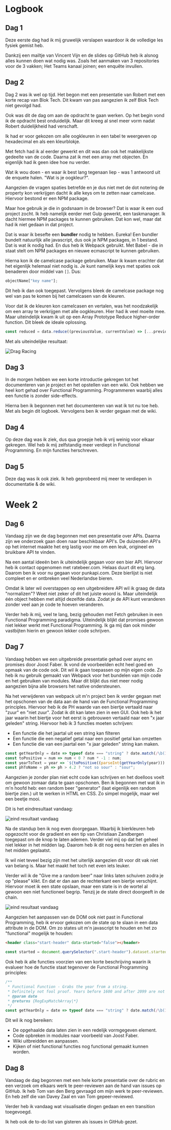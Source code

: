 # Logbook

## Dag 1
Deze eerste dag had ik mij gruwelijk verslapen 
waardoor ik de volledige les fysiek gemist heb.

Dankzij een mailtje van Vincent Vijn en de slides
op GitHub heb ik alsnog alles kunnen doen wat nodig
was. Zoals het aanmaken van 3 repositories voor de 3
vakken; Het Teams kanaal joinen; een enquête invullen.

## Dag 2
Dag 2 was ik wel op tijd. Het begon met een presentatie 
van Robert met een korte recap van Blok Tech. Dit kwam van pas
aangezien ik zelf Blok Tech niet gevolgd had.

Ook was dit de dag om aan de opdracht te gaan werken. 
Op het begin vond ik de opdracht best onduidelijk. Maar
dit kreeg al snel meer vorm nadat Robert duidelijkheid had
verschaft.

Ik had er voor gekozen om alle oogkleuren in een tabel te
weergeven op hexadecimal en als een kleurblokje. 

Met fetch had ik al eerder gewerkt en dit was dan ook het
makkelijkste gedeelte van de code. Daarna zat ik met een 
array met objecten. En eigenlijk had ik geen idee hoe nu verder.

Wat ik wou doen - en waar ik best lang tegenaan liep - was 
1 antwoord uit de enquete halen. "Wat is je oogkleur?". 

Aangezien de vragen spaties betrefde en je dus niet met de
dot notering de property kon verkrijgen dacht ik alle keys 
om te zetten naar camelcase. Hiervoor bestond er een NPM package.

Maar hoe gebruik je die in godsnaam in de browser? Dat is waar ik
een oud project zocht. Ik heb namelijk eerder met Gulp gewerkt, 
een taskmanager. Ik dacht hiermee NPM packages te kunnen gebruiken.
Dat kon wel, maar dat had ik niet gedaan in dat project.

Dat is waar ik besefte een **bundler** nodig te hebben. Eureka!
Een bundler bundelt natuurlijk alle javascript, dus ook je NPM
packages, in 1 bestand. Dat is wat ik nodig had. En dus heb ik
Webpack gebruikt. Met Babel - die in staat stelt om NPM packages
en nieuwe ecmascript te kunnen gebruiken. 

Hierna kon ik de camelcase package gebruiken. Maar ik kwam 
erachter dat het eigenlijk helemaal niet nodig is. Je kunt 
namelijk keys met spaties ook benaderen door middel van `[]`. 
Dus:

```js
objectName["key name"];
```

Dit heb ik dan ook toegepast. Vervolgens bleek de camelcase 
package nog wel van pas te komen bij het camelcasen van de kleuren.

Voor dat ik de kleuren kon camelcasen en vertalen, was het 
noodzakelijk om een array te verkrijgen met alle oogkleuren. 
Hier had ik veel moeite mee. Maar uiteindelijk kwam ik uit 
op een Array Prototype Reduce higher-order function. 
Dit bleek de ideale oplossing. 

```js
const reduced = data.reduce((previousValue, currentValue) => [...previousValue, currentValue['Wat is je oogkleur?']] ,[]);
```

Met als uiteindelijke resultaat:

![Drag Racing](1.png)

## Dag 3
In de morgen hebben we een korte introductie gekregen tot het 
documenteren van je project en het opstellen van een wiki. Ook 
hebben we heel kort gehad over Functional Programming. 
Programmeren waarbij alles een functie is zonder side-effects. 

Hierna ben ik begonnen met het documenteren van wat ik tot nu 
toe heb. Met als begin dit logboek. Vervolgens ben ik verder 
gegaan met de wiki.

## Dag 4
Op deze dag was ik ziek, dus qua groepje heb ik vrij weinig 
voor elkaar gekregen. Wel heb ik mij zelfstandig meer verdiept 
in Functional Programming. En mijn functies herschreven.

## Dag 5
Deze dag was ik ook ziek. Ik heb geprobeerd mij meer te verdiepen
in documentatie & de wiki. 

# Week 2
## Dag 6
Vandaag zijn we de dag begonnen met een presentatie over APIs. Daarna
zijn we onderzoek gaan doen naar beschikbaar API's. De duizenden API's
op het internet maakte het erg lastig voor me om een leuk, origineel
en bruikbare API te vinden.

Na een aantal ideeën ben ik uiteindelijk gegaan voor een bier API.
Hiervoor heb ik contact opgenomen met ratebeer.com. Helaas duurt dit
erg lang. Daarom ben ik voor nu gegaan voor punkapi.com. Deze bierlijst
is niet compleet en er ontbreken veel Nederlandse bieren.

Omdat ik later wil overstappen op een uitgebreidere API wil ik graag
de data "normalizen"? Weet niet zeker of dit het juiste woord is. Maar
uiteindelijk één object hebben met altijd dezelfde data. Zodat je 
de API kunt veranderen zonder veel aan je code te hoeven veranderen. 

Verder heb ik mij, veel te lang, bezig gehouden met Fetch gebruiken
in een Functional Programming paradigma. Uiteindelijk blijkt dat
promises gewoon niet lekker werkt met Functional Programming. Ik ga
mij dan ook minder vastbijten hierin en gewoon lekker code schrijven. 

## Dag 7
Vandaag hebben we een uitgebreide presentatie gehad over 
async en promises door Joost Faber. Ik vond de voorbeelden echt heel
goed en opmaak van de code ook. Dit wil ik gaan toepassen op mijn eigen
code. Zo heb ik nu gebruik gemaakt van Webpack voor het bundelen van
mijn code en het gebruiken van modules. Maar dit blijkt dus niet meer
nodig aangezien bijna alle browsers het native ondersteunen.

Na het verwijderen van webpack uit m'n project ben ik verder gegaan
met het opschonen van de data aan de hand van de Functional Programming
principles. Hiervoor heb ik de PH waarde van een biertje vertaald naar
"zuur" en "niet zuur". Zodat ik dit kan laten zien in een GUI. Ook
heb ik het jaar waarin het biertje voor het eerst is gebrouwen vertaald
naar een "x jaar geleden" string. Hiervoor heb ik 3 functies moeten
schrijven:
* Een functie die het jaartal uit een string kan filteren
* Een functie die een negatief getal naar een positief getal kan 
  omzetten
* Een functie die van een jaartal een "x jaar geleden" string kan 
  maken.
  
```js
const getYearOnly = date => typeof date === "string" ? date.match(/\b(19|20)\d{2}\b/) : date;
const toPositive = num => num < 0 ? num * -1 : num;
const yearToText = year => `${toPositive((parseInt(getYearOnly(year))) - new Date().getFullYear())} years ago`;
const phToName = ph => ph > 4.2 ? "not so sour" : "sour";
```

Aangezien je zonder plan niet echt code kan schrijven en het doelloos
voelt om gewoon zomaar data te gaan opschonen. Ben ik begonnen met wat
ik in m'n hoofd heb: een random beer "generator" (laat eigenlijk
een random biertje zien.) uit te werken in HTML en CSS. Zo simpel
mogelijk, maar wel een beetje mooi.

Dit is het eindresultaat vandaag:

![eind resultaat vandaag](randombeerpage.png)

Na de standup ben ik nog even doorgegaan. Waarbij 
ik bierkleuren heb opgezocht voor de gradient en een tip van Christiaan 
Zandbergen toegepast om de knop te laten ademen. Verder viel mij op dat 
het geheel niet lekker in het midden lag. Daarom heb ik dit nog eens 
herzien en alles in het midden geplaatst.

Ik wil niet teveel bezig zijn met het uiterlijk aangezien dit voor dit vak
niet van belang is. Maar het maakt het toch net even iets leuker.

Verder wil ik de "Give me a random beer" naar links laten schuiven zodra je 
op "please" klikt. En dat er dan aan de rechterkant een biertje verschijnt.
Hiervoor moet ik een state opslaan, maar een state is in de wortel al gewoon
een niet functioneel begrip. Tenzij je de state direct doorgeeft in de chain.

![eind resultaat vandaag](slidetoleft.gif)

Aangezien het aanpassen van de DOM ook niet past in Functional Programming,
heb ik ervoor gekozen om de state op te slaan in een data attribute in de DOM.
Om zo states uit m'n javascript te houden en het zo "functional" mogelijk te 
houden:

```html
<header class="start-header" data-started="false"></header>
```

```js
const started = document.querySelector(".start-header").dataset.started // "false"
```

Ook heb ik alle functies voorzien van een korte beschrijving waarin ik evalueer hoe
de functie staat tegenover de Functional Programming principles:
```js
/**
 * Functional Function - Grabs the year from a string.
 * Definitely not fool proof. Years before 1600 and after 2099 are not "valid" according to this REGEX.
 * @param date
 * @returns {RegExpMatchArray|*}
 */
const getYearOnly = date => typeof date === "string" ? date.match(/\b(16|17|18|19|20)\d{2}\b/) : date;
```

Dit wil ik nog bereiken:
* De opgehaalde data laten zien in een redelijk vormgegeven element.
* Code opbreken in modules naar voorbeeld van Joost Faber.
* Wiki uitbreidden en aanpassen.
* Kijken of niet functional functies nog functional gemaakt kunnen worden.

## Dag 8
Vandaag de dag begonnen met een hele korte presentatie over de rubric en
een verzoek om elkaars werk te peer-reviewen aan de hand van issues op 
GitHub. Ik heb Tom van den Berg gevraagd om mijn werk te peer-reviewen.
En heb zelf die van Davey Zaal en van Tom gepeer-reviewed. 

Verder heb ik vandaag wat visualisatie dingen gedaan en een transition
toegevoegd. 

Ik heb ook de to-do list van gisteren als issues in GitHub gezet.
